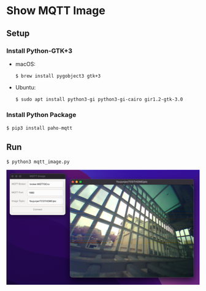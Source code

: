 # Show MQTT Image

## Setup

### Install Python-GTK+3

- macOS:
    ```
    $ brew install pygobject3 gtk+3
    ```

- Ubuntu:
    ```
    $ sudo apt install python3-gi python3-gi-cairo gir1.2-gtk-3.0
    ```

### Install Python Package

```
$ pip3 install paho-mqtt
```

## Run

```
$ python3 mqtt_image.py
```

![image](img/img1.png)

